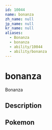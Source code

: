 ```yaml
---
id: 10044
name: bonanza
zh_name: null
jp_name: null
kr_name: null
aliases:
  - Bonanza
  - bonanza
  - ability/10044
  - ability/bonanza
---
```

# bonanza

Bonanza

## Description



## Pokemon




